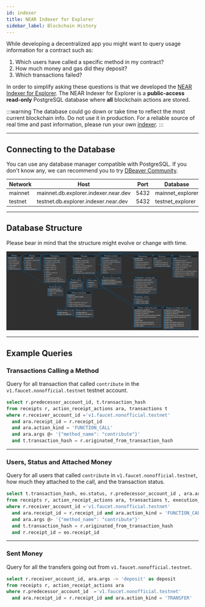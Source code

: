```yaml
---
id: indexer
title: NEAR Indexer for Explorer
sidebar_label: Blockchain History
---
```


While developing a decentralized app you might want to query usage information for a contract such as:

1. Which users have called a specific method in my contract?
2. How much money and gas did they deposit?
3. Which transactions failed?

In order to simplify asking these questions is that we developed the [NEAR Indexer for Explorer](https://github.com/near/near-indexer-for-explorer).
The NEAR Indexer for Explorer is a **public-access** **read-only** PostgreSQL database where **all** blockchain actions are stored.

:::warning
The database could go down or take time to reflect the most current blockchain info. Do not use it in production.
For a reliable source of real time and past information, please run your own [indexer](https://near-indexers.io/).
:::

---

## Connecting to the Database
You can use any database manager compatible with PostgreSQL. If you don't know any, we can recommend you to try [DBeaver Community](https://dbeaver.io/).

| Network | Host                                 | Port | Database         | Username        | Password     |
| ------- | ------------------------------------ | ---- | ---------------- | --------------- | ------------ |
| mainnet | mainnet.db.explorer.indexer.near.dev | 5432 | mainnet_explorer | public_readonly | nearprotocol |
| testnet | testnet.db.explorer.indexer.near.dev | 5432 | testnet_explorer | public_readonly | nearprotocol |

---

## Database Structure
Please bear in mind that the structure might evolve or change with time.

[![structure_img](https://raw.githubusercontent.com/near/near-indexer-for-explorer/master/docs/near-indexer-for-explorer-db.png)](https://raw.githubusercontent.com/near/near-indexer-for-explorer/master/docs/near-indexer-for-explorer-db.png)

---

## Example Queries
### Transactions Calling a Method
Query for all transaction that called `contribute` in the `v1.faucet.nonofficial.testnet` testnet account.

```sql
select r.predecessor_account_id, t.transaction_hash 
from receipts r, action_receipt_actions ara, transactions t
where r.receiver_account_id ='v1.faucet.nonofficial.testnet'
  and ara.receipt_id = r.receipt_id
  and ara.action_kind = 'FUNCTION_CALL'
  and ara.args @> '{"method_name": "contribute"}'
  and t.transaction_hash = r.originated_from_transaction_hash
```

<hr class="subsection" />

### Users, Status and Attached Money
Query for all users that called `contribute` in `v1.faucet.nonofficial.testnet`, how much they attached to the call, and the transaction status.

```sql
select t.transaction_hash, eo.status, r.predecessor_account_id , ara.args -> 'deposit' as deposit
from receipts r, action_receipt_actions ara, transactions t, execution_outcomes eo
where r.receiver_account_id ='v1.faucet.nonofficial.testnet'
  and ara.receipt_id = r.receipt_id and ara.action_kind = 'FUNCTION_CALL'
  and ara.args @> '{"method_name": "contribute"}'
  and t.transaction_hash = r.originated_from_transaction_hash
  and r.receipt_id = eo.receipt_id
```

<hr class="subsection" />

### Sent Money
Query for all the transfers going out from `v1.faucet.nonofficial.testnet`.

```sql
select r.receiver_account_id, ara.args -> 'deposit' as deposit	
from receipts r, action_receipt_actions ara
where r.predecessor_account_id  ='v1.faucet.nonofficial.testnet'
  and ara.receipt_id = r.receipt_id and ara.action_kind = 'TRANSFER'
```
